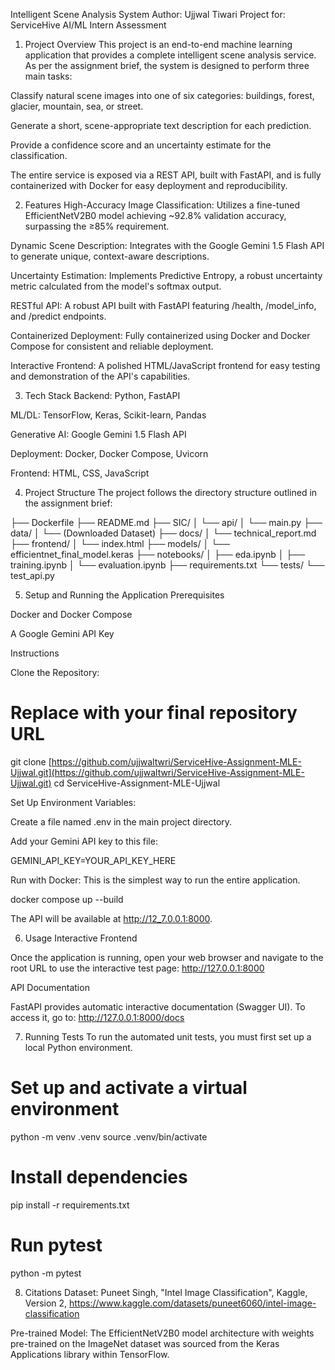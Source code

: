 Intelligent Scene Analysis System
Author: Ujjwal Tiwari
Project for: ServiceHive AI/ML Intern Assessment

1. Project Overview
This project is an end-to-end machine learning application that provides a complete intelligent scene analysis service. As per the assignment brief, the system is designed to perform three main tasks:

Classify natural scene images into one of six categories: buildings, forest, glacier, mountain, sea, or street.

Generate a short, scene-appropriate text description for each prediction.

Provide a confidence score and an uncertainty estimate for the classification.

The entire service is exposed via a REST API, built with FastAPI, and is fully containerized with Docker for easy deployment and reproducibility.

2. Features
High-Accuracy Image Classification: Utilizes a fine-tuned EfficientNetV2B0 model achieving ~92.8% validation accuracy, surpassing the ≥85% requirement.

Dynamic Scene Description: Integrates with the Google Gemini 1.5 Flash API to generate unique, context-aware descriptions.

Uncertainty Estimation: Implements Predictive Entropy, a robust uncertainty metric calculated from the model's softmax output.

RESTful API: A robust API built with FastAPI featuring /health, /model_info, and /predict endpoints.

Containerized Deployment: Fully containerized using Docker and Docker Compose for consistent and reliable deployment.

Interactive Frontend: A polished HTML/JavaScript frontend for easy testing and demonstration of the API's capabilities.

3. Tech Stack
Backend: Python, FastAPI

ML/DL: TensorFlow, Keras, Scikit-learn, Pandas

Generative AI: Google Gemini 1.5 Flash API

Deployment: Docker, Docker Compose, Uvicorn

Frontend: HTML, CSS, JavaScript

4. Project Structure
The project follows the directory structure outlined in the assignment brief:

├── Dockerfile
├── README.md
├── SIC/
│   └── api/
│       └── main.py
├── data/
│   └── (Downloaded Dataset)
├── docs/
│   └── technical_report.md
├── frontend/
│   └── index.html
├── models/
│   └── efficientnet_final_model.keras
├── notebooks/
│   ├── eda.ipynb
│   ├── training.ipynb
│   └── evaluation.ipynb
├── requirements.txt
└── tests/
    └── test_api.py

5. Setup and Running the Application
Prerequisites

Docker and Docker Compose

A Google Gemini API Key

Instructions

Clone the Repository:

# Replace with your final repository URL
git clone [https://github.com/ujjwaltwri/ServiceHive-Assignment-MLE-Ujjwal.git](https://github.com/ujjwaltwri/ServiceHive-Assignment-MLE-Ujjwal.git)
cd ServiceHive-Assignment-MLE-Ujjwal

Set Up Environment Variables:

Create a file named .env in the main project directory.

Add your Gemini API key to this file:

GEMINI_API_KEY=YOUR_API_KEY_HERE

Run with Docker:
This is the simplest way to run the entire application.

docker compose up --build

The API will be available at http://12_7.0.0.1:8000.

6. Usage
Interactive Frontend

Once the application is running, open your web browser and navigate to the root URL to use the interactive test page:
http://127.0.0.1:8000

API Documentation

FastAPI provides automatic interactive documentation (Swagger UI). To access it, go to:
http://127.0.0.1:8000/docs

7. Running Tests
To run the automated unit tests, you must first set up a local Python environment.

# Set up and activate a virtual environment
python -m venv .venv
source .venv/bin/activate

# Install dependencies
pip install -r requirements.txt

# Run pytest
python -m pytest

8. Citations
Dataset: Puneet Singh, "Intel Image Classification", Kaggle, Version 2, https://www.kaggle.com/datasets/puneet6060/intel-image-classification

Pre-trained Model: The EfficientNetV2B0 model architecture with weights pre-trained on the ImageNet dataset was sourced from the Keras Applications library within TensorFlow.

